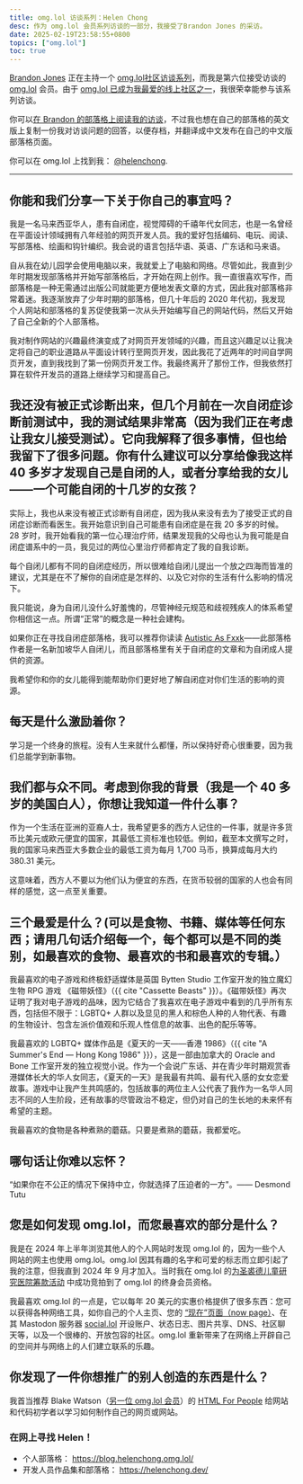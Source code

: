 ```yaml
---
title: omg.lol 访谈系列：Helen Chong
desc: 作为 omg.lol 会员系列访谈的一部分，我接受了Brandon Jones 的采访。
date: 2025-02-19T23:58:55+0800
topics: ["omg.lol"]
toc: true
---
```


[Brandon Jones](https://krrd.ing/) 正在主持一个 [omg.lol社区访谈系列](https://krrd.ing/posts/on-starting-an-omglol-interview-series)，而我是第六位接受访谈的 [omg.lol](https://home.omg.lol/) 会员。由于 [omg.lol 已成为我最爱的线上社区之一](2024-10-19-omg-lol-membership-one-month-anniversary.md)，我很荣幸能参与该系列访谈。

你可以[在 Brandon 的部落格上阅读我的访谈](https://krrd.ing/posts/helenchong-omglol-interview-5/)，不过我也想在自己的部落格的英文版上复制一份我对访谈问题的回答，以便存档，并翻译成中文发布在自己的中文版部落格页面。

你可以在 omg.lol 上找到我： [@helenchong](https://helenchong.omg.lol/).

---

## 你能和我们分享一下关于你自己的事宜吗？

我是一名马来西亚华人，患有自闭症，视觉障碍的千禧年代女同志，也是一名曾经在平面设计领域拥有八年经验的网页开发人员。我的爱好包括编码、电玩、阅读、写部落格、绘画和钩针编织。我会说的语言包括华语、英语、广东话和马来语。

自从我在幼儿园学会使用电脑以来，我就爱上了电脑和网络。尽管如此，我直到少年时期发现部落格并开始写部落格后，才开始在网上创作。我一直很喜欢写作，而部落格是一种无需通过出版公司就能更方便地发表文章的方式，因此我对部落格非常着迷。我逐渐放弃了少年时期的部落格，但几十年后的 2020 年代初，我发现个人网站和部落格的复苏促使我第一次从头开始编写自己的网站代码，然后又开始了自己全新的个人部落格。

我对制作网站的兴趣最终演变成了对网页开发领域的兴趣，而且这兴趣足以让我决定将自己的职业道路从平面设计转行至网页开发，因此我花了近两年的时间自学网页开发，直到我找到了第一份网页开发工作。我最终离开了那份工作，但我依然打算在软件开发员的道路上继续学习和提高自己。

## 我还没有被正式诊断出来，但几个月前在一次自闭症诊断前测试中，我的测试结果非常高（因为我们正在考虑让我女儿接受测试）。它向我解释了很多事情，但也给我留下了很多问题。你有什么建议可以分享给像我这样 40 多岁才发现自己是自闭的人，或者分享给我的女儿——一个可能自闭的十几岁的女孩？

实际上，我也从来没有被正式诊断有自闭症，因为我从来没有去为了接受正式的自闭症诊断而看医生。我开始意识到自己可能患有自闭症是在我 20 多岁的时候。28 岁时，我开始看我的第一位心理治疗师，结果发现我的父母也认为我可能是自闭症谱系中的一员，我见过的两位心里治疗师都肯定了我的自我诊断。

每个自闭儿都有不同的自闭症经历，所以很难给自闭儿提出一个放之四海而皆准的建议，尤其是在不了解你的自闭症是怎样的、以及它对你的生活有什么影响的情况下。

我只能说，身为自闭儿没什么好羞愧的，尽管神经元规范和歧视残疾人的体系希望你相信这一点。所谓“正常”的概念是一种社会建构。

如果你正在寻找自闭症部落格，我可以推荐你读读 [Autistic As Fxxk](https://www.autisticasfxxk.com/)——此部落格作者是一名新加坡华人自闭儿，而且部落格里有关于自闭症的文章和为自闭成人提供的资源。

我希望你和你的女儿能得到能帮助你们更好地了解自闭症对你们生活的影响的资源。

## 每天是什么激励着你？

学习是一个终身的旅程。没有人生来就什么都懂，所以保持好奇心很重要，因为我们总能学到新事物。

## 我们都与众不同。考虑到你我的背景（我是一个 40 多岁的美国白人），你想让我知道一件什么事？

作为一个生活在亚洲的亚裔人士，我希望更多的西方人记住的一件事，就是许多货币比美元或欧元便宜的国家，其最低工资标准也较低。例如，截至本文撰写之时，我的国家马来西亚大多数企业的最低工资为每月 1,700 马币，换算成每月大约 380.31 美元。

这意味着，西方人不要以为他们认为便宜的东西，在货币较弱的国家的人也会有同样的感觉，这一点至关重要。

## 三个最爱是什么？(可以是食物、书籍、媒体等任何东西；请用几句话介绍每一个，每个都可以是不同的类别，如最喜欢的食物、最喜欢的书和最喜欢的专辑。）

我最喜欢的电子游戏和终极舒适媒体是英国 Bytten Studio 工作室开发的独立魔幻生物 RPG 游戏 《磁带妖怪》（{{ cite "Cassette Beasts" }}）。《磁带妖怪》再次证明了我对电子游戏的品味，因为它结合了我喜欢在电子游戏中看到的几乎所有东西，包括但不限于：LGBTQ+ 人群以及显见的黑人和棕色人种的人物代表、有趣的生物设计、包含左派价值观和乐观人性信息的故事、出色的配乐等等。

我最喜欢的 LGBTQ+ 媒体作品是《夏天的一天——香港 1986》（{{ cite "A Summer's End — Hong Kong 1986" }}），这是一部由加拿大的 Oracle and Bone 工作室开发的独立视觉小说。作为一个会说广东话、并在青少年时期观赏香港媒体长大的华人女同志，《夏天的一天》是我最有共鸣、最有代入感的女女恋爱故事。游戏中让我产生共鸣感的，包括故事的两位主人公代表了我作为一名华人同志不同的人生阶段，还有故事的尽管政治不稳定，但仍对自己的生长地的未来怀有希望的主题。

我最喜欢的食物是各种煮熟的蘑菇。只要是煮熟的蘑菇，我都爱吃。

## 哪句话让你难以忘怀？

“如果你在不公正的情况下保持中立，你就选择了压迫者的一方"。—— Desmond Tutu

## 您是如何发现 omg.lol，而您最喜欢的部分是什么？

我是在 2024 年上半年浏览其他人的个人网站时发现 omg.lol 的，因为一些个人网站的网主也使用 omg.lol。omg.lol 因其有趣的名字和可爱的标志而立即引起了我的注意，但我直到 2024 年 9 月才加入。当时我在 omg.lol 的[为圣裘德儿童研究医院筹款活动](https://omglol.news/2024/08/28/supporting-st-jude-with-a-month-of-awesomeness) 中成功竞拍到了 omg.lol 的终身会员资格。

我最喜欢 omg.lol 的一点是，它以每年 20 美元的实惠价格提供了很多东西：您可以获得各种网络工具，如你自己的个人主页、您的 [“现在”页面（now page）](https://nownownow.com/about)、在其 Mastodon 服务器 [social.lol](https://social.lol/) 开设账户、状态日志、图片共享、DNS、社区聊天等，以及一个很棒的、开放包容的社区。omg.lol 重新带来了在网络上开辟自己的空间并与网络上的人们建立联系的乐趣。

## 你发现了一件你想推广的别人创造的东西是什么？

我首当推荐 Blake Watson（[另一位 omg.lol 会员](https://bw.omg.lol/)）的 [HTML For People](https://bw.omg.lol/) 给网站和代码初学者以学习如何制作自己的网页或网站。

### 在网上寻找 Helen！

- 个人部落格： https://blog.helenchong.omg.lol/
- 开发人员作品集和部落格： https://helenchong.dev/
